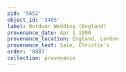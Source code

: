 ```yaml
---
pid: '5652'
object_id: '3405'
label: Outdoor Wedding (England)
provenance_date: Apr 1 1990
provenance_location: England, London
provenance_text: Sale, Christie's
order: '0887'
collection: provenance
---
```

